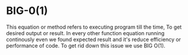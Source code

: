 # BIG-0(1) 
This equation or method refers to executing program till the time, To get desired output or result.
In every other function equation running continously even we found expected result and it's reduce efficiency or performance of code.
To get rid down this issue we use BIG O(1).

